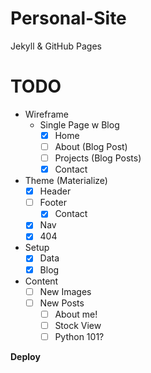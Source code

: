 # Personal-Site

Jekyll & GitHub Pages

# TODO

- Wireframe
  - Single Page w Blog
    - [X] Home
    - [ ] About (Blog Post)
    - [ ] Projects (Blog Posts)
    - [X] Contact
    
- Theme (Materialize)
  - [X] Header
  - [ ] Footer
    - [X] Contact
  - [X] Nav
  - [X] 404

- Setup
  - [X] Data
  - [X] Blog

- Content
  - [ ] New Images
  - [ ] New Posts
    - [ ] About me!
    - [ ] Stock View
    - [ ] Python 101?

**Deploy**